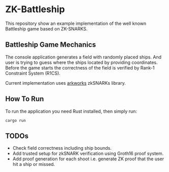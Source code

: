 # ZK-Battleship

This repository show an example implementation of the well known Battleship game based on ZK-SNARKS.

## Battleship Game Mechanics

The console application generates a field with randomly placed ships.
And user is trying to guess where the ships located by providing coordinates.
Before the game starts the correctness of the field is verified by Rank-1 Constraint System (R1CS).

Current implementation uses [arkworks](https://github.com/arkworks-rs) zkSNARKs library.

## How To Run

To run the application you need Rust installed, then simply run:

```shell
cargo run
```

## TODOs

* Check field correctness including ship bounds.
* Add trusted setup for zkSNARK verification using Groth16 proof system.
* Add proof generation for each shoot i.e. generate ZK proof that the user hit a ship or missed.

